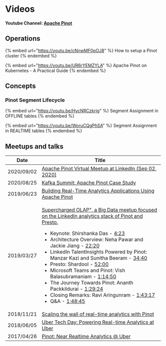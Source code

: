 # Videos

#### Youtube Channel: [Apache Pinot](https://www.youtube.com/channel/UCHTiKyGonqyMhXBd3uTpu0g)

## Operations

{% embed url="https://youtu.be/cNnwMF0pOJ8" %}
How to setup a Pinot cluster
{% endembed %}

{% embed url="https://youtu.be/UR6rYEMZYLA" %}
Apache Pinot on Kubernetes - A Practical Guide
{% endembed %}



## Concepts

### Pinot Segment Lifecycle

{% embed url="https://youtu.be/HycNRCzkrjg" %}
Segment Assignment in OFFLINE tables
{% endembed %}

{% embed url="https://youtu.be/WoruCQgPhSA" %}
Segment Assignment in REALTIME tables
{% endembed %}

## Meetups and talks

| Date       | Title                                                                                                                                                                                                                                                                                                                                                                                                                                                                                                                                                                                                                                                                                                                                                                                                                                                                                                                                                                                                                                                                                                                                                                                                                           |
| ---------- | ------------------------------------------------------------------------------------------------------------------------------------------------------------------------------------------------------------------------------------------------------------------------------------------------------------------------------------------------------------------------------------------------------------------------------------------------------------------------------------------------------------------------------------------------------------------------------------------------------------------------------------------------------------------------------------------------------------------------------------------------------------------------------------------------------------------------------------------------------------------------------------------------------------------------------------------------------------------------------------------------------------------------------------------------------------------------------------------------------------------------------------------------------------------------------------------------------------------------------- |
| 2020/09/02 | [Apache Pinot Virtual Meetup at LinkedIn (Sep 02, 2020)](https://www.youtube.com/watch?v=FjTjGxrgAoY\&list=PLihIrF0tCXddhXkQdAdnmfs8FtYMfrbTl)                                                                                                                                                                                                                                                                                                                                                                                                                                                                                                                                                                                                                                                                                                                                                                                                                                                                                                                                                                                                                                                                                  |
| 2020/08/25 | [Kafka Summit: Apache Pinot Case Study](https://www.confluent.io/resources/kafka-summit-2020/apache-pinot-case-study-building-distributed-analytics-systems-using-apache-kafka/)                                                                                                                                                                                                                                                                                                                                                                                                                                                                                                                                                                                                                                                                                                                                                                                                                                                                                                                                                                                                                                                |
| 2019/06/23 | [Building Real-Time Analytics Applications Using Apache Pinot](https://www.youtube.com/watch?v=mOzjVRf0yt4\&t=1s)                                                                                                                                                                                                                                                                                                                                                                                                                                                                                                                                                                                                                                                                                                                                                                                                                                                                                                                                                                                                                                                                                                               |
| 2019/03/27 | <p><a href="https://www.youtube.com/watch?v=CDEkxaEJbgs">Supercharged OLAP", a Big Data meetup focused on the LinkedIn analytics stack of Pinot and Presto.</a></p><ul><li>Keynote: Shirshanka Das - <a href="https://www.youtube.com/watch?v=CDEkxaEJbgs&#x26;t=263s">4:23</a> </li><li>Architecture Overview: Neha Pawar and Jackie Jiang - <a href="https://www.youtube.com/watch?v=CDEkxaEJbgs&#x26;t=1340s">22:20</a> </li><li>LinkedIn TalentInsights Powered by Pinot: Manzar Kazi and Sunitha Beeram - <a href="https://www.youtube.com/watch?v=CDEkxaEJbgs&#x26;t=2080s">34:40</a> </li><li>Presto: Shardool - <a href="https://www.youtube.com/watch?v=CDEkxaEJbgs&#x26;t=3120s">52:00</a> </li><li>Microsoft Teams and Pinot: Vish Balasubramaniam - <a href="https://www.youtube.com/watch?v=CDEkxaEJbgs&#x26;t=4490s">1:14:50</a> </li><li>The Journey Towards Pinot: Ananth Packkildurai - <a href="https://www.youtube.com/watch?v=CDEkxaEJbgs&#x26;t=5364s">1:29:24</a> </li><li>Closing Remarks: Ravi Aringunram - <a href="https://www.youtube.com/watch?v=CDEkxaEJbgs&#x26;t=6197s">1:43:17</a> </li><li>Q&#x26;A - <a href="https://www.youtube.com/watch?v=CDEkxaEJbgs&#x26;t=6525s">1:48:45</a></li></ul> |
| 2018/11/21 | [Scaling the wall of real-time analytics with Pinot](https://www.youtube.com/watch?v=XhwnGhpcC60)                                                                                                                                                                                                                                                                                                                                                                                                                                                                                                                                                                                                                                                                                                                                                                                                                                                                                                                                                                                                                                                                                                                               |
| 2018/06/05 |  [Uber Tech Day: Powering Real-time Analytics at Uber](https://www.youtube.com/watch?v=PKc-RdrW8Ec)                                                                                                                                                                                                                                                                                                                                                                                                                                                                                                                                                                                                                                                                                                                                                                                                                                                                                                                                                                                                                                                                                                                             |
| 2017/04/26 |  [Pinot: Near Realtime Analytics @ Uber](https://www.youtube.com/watch?v=evmXXZ2N1bY\&t=17s)                                                                                                                                                                                                                                                                                                                                                                                                                                                                                                                                                                                                                                                                                                                                                                                                                                                                                                                                                                                                                                                                                                                                    |

